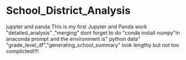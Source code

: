 # School_District_Analysis
jupyter and panda 
This is my first Jupyter and Panda work<br/>
 "detailed_analysis" ,"merging" dont forget to do "conda install numpy"in anaconda prompt and the environment is" python data" <br/>
 "grade_level_df","generating_school_summary" look lengthy but not too complicted!!!!<br/>
 
